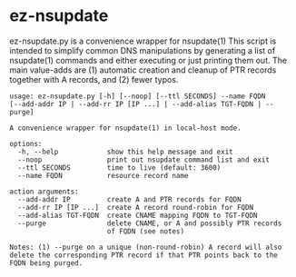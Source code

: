 # ez-nsupdate

ez-nsupdate.py is a convenience wrapper for nsupdate(1)
This script is intended to simplify common DNS manipulations by generating a
list of nsupdate(1) commands and either executing or just printing them out.
The main value-adds are (1) automatic creation and cleanup of PTR records
together with A records, and (2) fewer typos.

```
usage: ez-nsupdate.py [-h] [--noop] [--ttl SECONDS] --name FQDN
[--add-addr IP | --add-rr IP [IP ...] | --add-alias TGT-FQDN | --purge]

A convenience wrapper for nsupdate(1) in local-host mode.

options:
  -h, --help            show this help message and exit
  --noop                print out nsupdate command list and exit
  --ttl SECONDS         time to live (default: 3600)
  --name FQDN           resource record name

action arguments:
  --add-addr IP         create A and PTR records for FQDN
  --add-rr IP [IP ...]  create A record round-robin for FQDN
  --add-alias TGT-FQDN  create CNAME mapping FQDN to TGT-FQDN
  --purge               delete CNAME, or A and possibly PTR records
                        of FQDN (see notes)

Notes: (1) --purge on a unique (non-round-robin) A record will also
delete the corresponding PTR record if that PTR points back to the
FQDN being purged.
```
